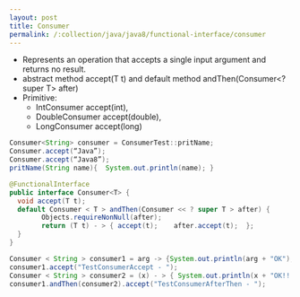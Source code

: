```yaml
---
layout: post
title: Consumer
permalink: /:collection/java/java8/functional-interface/consumer
---
```



* Represents an operation that accepts a single input argument and returns no result.
* abstract method accept(T t) and default method andThen(Consumer<? super T> after)
* Primitive: 
	- IntConsumer accept(int), 
	- DoubleConsumer accept(double), 
  - LongConsumer accept(long)

```java
Consumer<String> consumer = ConsumerTest::pritName;
Consumer.accept(“Java”);
Consumer.accept(“Java8”);
pritName(String name){  System.out.println(name); }
```

```java
@FunctionalInterface
public interface Consumer<T> {
  void accept(T t);
  default Consumer < T > andThen(Consumer << ? super T > after) {
        Objects.requireNonNull(after);
        return (T t) - > { accept(t);    after.accept(t);  };
  }
}

Consumer < String > consumer1 = arg -> {System.out.println(arg + "OK");};
consumer1.accept("TestConsumerAccept - ");
Consumer < String > consumer2 = (x) - > { System.out.println(x + "OK!!!");};
consumer1.andThen(consumer2).accept("TestConsumerAfterThen - ");
```
